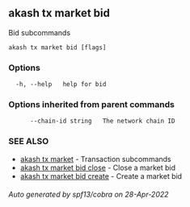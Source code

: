 ## akash tx market bid

Bid subcommands

```
akash tx market bid [flags]
```

### Options

```
  -h, --help   help for bid
```

### Options inherited from parent commands

```
      --chain-id string   The network chain ID
```

### SEE ALSO

* [akash tx market](akash_tx_market.md)	 - Transaction subcommands
* [akash tx market bid close](akash_tx_market_bid_close.md)	 - Close a market bid
* [akash tx market bid create](akash_tx_market_bid_create.md)	 - Create a market bid

###### Auto generated by spf13/cobra on 28-Apr-2022
